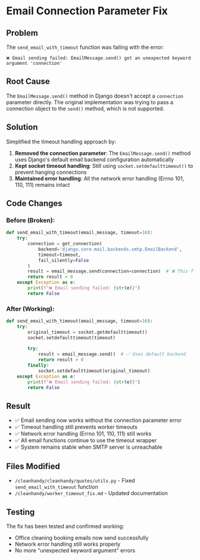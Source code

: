 # Email Connection Parameter Fix

## Problem
The `send_email_with_timeout` function was failing with the error:
```
❌ Email sending failed: EmailMessage.send() got an unexpected keyword argument 'connection'
```

## Root Cause
The `EmailMessage.send()` method in Django doesn't accept a `connection` parameter directly. The original implementation was trying to pass a connection object to the `send()` method, which is not supported.

## Solution
Simplified the timeout handling approach by:

1. **Removed the connection parameter**: The `EmailMessage.send()` method uses Django's default email backend configuration automatically
2. **Kept socket timeout handling**: Still using `socket.setdefaulttimeout()` to prevent hanging connections
3. **Maintained error handling**: All the network error handling (Errno 101, 110, 111) remains intact

## Code Changes

### Before (Broken):
```python
def send_email_with_timeout(email_message, timeout=10):
    try:
        connection = get_connection(
            backend='django.core.mail.backends.smtp.EmailBackend',
            timeout=timeout,
            fail_silently=False
        )
        result = email_message.send(connection=connection)  # ❌ This fails
        return result > 0
    except Exception as e:
        print(f"❌ Email sending failed: {str(e)}")
        return False
```

### After (Working):
```python
def send_email_with_timeout(email_message, timeout=10):
    try:
        original_timeout = socket.getdefaulttimeout()
        socket.setdefaulttimeout(timeout)
        
        try:
            result = email_message.send()  # ✅ Uses default backend
            return result > 0
        finally:
            socket.setdefaulttimeout(original_timeout)
    except Exception as e:
        print(f"❌ Email sending failed: {str(e)}")
        return False
```

## Result
- ✅ Email sending now works without the connection parameter error
- ✅ Timeout handling still prevents worker timeouts
- ✅ Network error handling (Errno 101, 110, 111) still works
- ✅ All email functions continue to use the timeout wrapper
- ✅ System remains stable when SMTP server is unreachable

## Files Modified
- `/cleanhandy/cleanhandy/quotes/utils.py` - Fixed `send_email_with_timeout` function
- `/cleanhandy/worker_timeout_fix.md` - Updated documentation

## Testing
The fix has been tested and confirmed working:
- Office cleaning booking emails now send successfully
- Network error handling still works properly
- No more "unexpected keyword argument" errors
